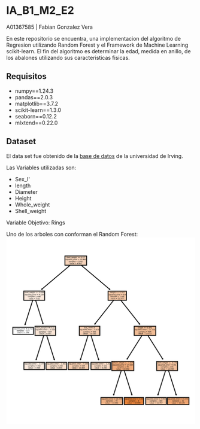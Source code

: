 # IA_B1_M2_E2

A01367585 | Fabian Gonzalez Vera

En este repositorio se encuentra, una implementacion del algoritmo de Regresion utilizando Random Forest y el Framework de Machine Learning scikit-learn. El fin del algoritmo es determinar la edad, medida en anillo, de los abalones utilizando sus caracteristicas fisicas.

## Requisitos

- numpy==1.24.3
- pandas==2.0.3
- matplotlib==3.7.2
- scikit-learn==1.3.0
- seaborn==0.12.2
- mlxtend==0.22.0

## Dataset

El data set fue obtenido de la [base de datos](https://archive.ics.uci.edu/dataset/1/abalone) de la universidad de Irving.

Las Variables utilizadas son:
- Sex_I'
- length
- Diameter
- Height
- Whole_weight
- Shell_weight

Variable Objetivo: Rings

Uno de los arboles con conforman el Random Forest:
![tree.](tree.png)